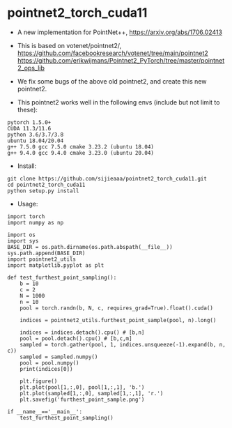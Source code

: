 # pointnet2_torch_cuda11

- A new implementation for PointNet++, https://arxiv.org/abs/1706.02413

- This is based on votenet/pointnet2/, https://github.com/facebookresearch/votenet/tree/main/pointnet2
https://github.com/erikwijmans/Pointnet2_PyTorch/tree/master/pointnet2_ops_lib

- We fix some bugs of the above old pointnet2, and create this new pointnet2. 

- This pointnet2 works well in the following envs (include but not limit to these):

```
pytorch 1.5.0+
CUDA 11.3/11.6
python 3.6/3.7/3.8
ubuntu 18.04/20.04
g++ 7.5.0 gcc 7.5.0 cmake 3.23.2 (ubuntu 18.04)
g++ 9.4.0 gcc 9.4.0 cmake 3.23.0 (ubuntu 20.04)

```

- Install:

```
git clone https://github.com/sijieaaa/pointnet2_torch_cuda11.git
cd pointnet2_torch_cuda11
python setup.py install
```

- Usage:

```
import torch
import numpy as np
 
import os
import sys
BASE_DIR = os.path.dirname(os.path.abspath(__file__))
sys.path.append(BASE_DIR)
import pointnet2_utils
import matplotlib.pyplot as plt
 
def test_furthest_point_sampling():
    b = 10
    c = 2
    N = 1000
    n = 10
    pool = torch.randn(b, N, c, requires_grad=True).float().cuda()
   
    indices = pointnet2_utils.furthest_point_sample(pool, n).long()
 
    indices = indices.detach().cpu() # [b,n]
    pool = pool.detach().cpu() # [b,c,m]
    sampled = torch.gather(pool, 1, indices.unsqueeze(-1).expand(b, n, c))
    sampled = sampled.numpy()
    pool = pool.numpy()
    print(indices[0])
 
    plt.figure()
    plt.plot(pool[1,:,0], pool[1,:,1], 'b.')
    plt.plot(sampled[1,:,0], sampled[1,:,1], 'r.')
    plt.savefig('furthest_point_sample.png')
 
if __name__=='__main__':
    test_furthest_point_sampling()
```

